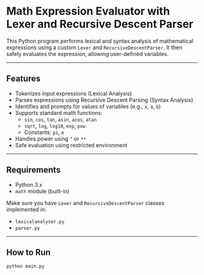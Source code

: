 # Math Expression Evaluator with Lexer and Recursive Descent Parser

This Python program performs lexical and syntax analysis of mathematical expressions using a custom `Lexer` and `RecursiveDescentParser`. It then safely evaluates the expression, allowing user-defined variables.

---

## Features

- Tokenizes input expressions (Lexical Analysis)
- Parses expressions using Recursive Descent Parsing (Syntax Analysis)
- Identifies and prompts for values of variables (e.g., `x`, `a`, `b`)
- Supports standard math functions:
  - `sin`, `cos`, `tan`, `asin`, `acos`, `atan`
  - `sqrt`, `log`, `log10`, `exp`, `pow`
  - Constants: `pi`, `e`
- Handles power using `^` or `**`
- Safe evaluation using restricted environment

---

## Requirements

- Python 3.x
- `math` module (built-in)

Make sure you have `Lexer` and `RecursiveDescentParser` classes implemented in:

- `lexicalanalyser.py`
- `parser.py`

---

## How to Run

```bash
python main.py
